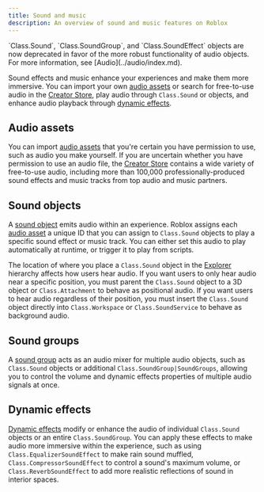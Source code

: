 ```yaml
---
title: Sound and music
description: An overview of sound and music features on Roblox
---
```


<Alert severity = 'warning'>
`Class.Sound`, `Class.SoundGroup`, and `Class.SoundEffect` objects are now deprecated in favor of the more robust functionality of audio objects. For more information, see [Audio](../audio/index.md).
</Alert>

Sound effects and music enhance your experiences and make them more immersive. You can import your own [audio assets](#audio-assets) or search for free-to-use audio in the [Creator Store](../production/creator-store.md), play audio through `Class.Sound` or objects, and enhance audio playback through [dynamic effects](#dynamic-effects).

## Audio assets

You can import [audio assets](../sound/assets.md) that you're certain you have permission to use, such as audio you make yourself. If you are uncertain whether you have permission to use an audio file, the [Creator Store](../production/creator-store.md) contains a wide variety of free-to-use audio, including more than 100,000 professionally-produced sound effects and music tracks from top audio and music partners.

## Sound objects

A [sound object](../sound/objects.md) emits audio within an experience. Roblox assigns each [audio asset](../sound/assets.md) a unique ID that you can assign to `Class.Sound` objects to play a specific sound effect or music track. You can either set this audio to play automatically at runtime, or trigger it to play from scripts.

The location of where you place a `Class.Sound` object in the [Explorer](../studio/explorer.md) hierarchy affects how users hear audio. If you want users to only hear audio near a specific position, you must parent the `Class.Sound` object to a 3D object or `Class.Attachment` to behave as positional audio. If you want users to hear audio regardless of their position, you must insert the `Class.Sound` object directly into `Class.Workspace` or `Class.SoundService` to behave as background audio.

## Sound groups

A [sound group](../sound/groups.md) acts as an audio mixer for multiple audio objects, such as `Class.Sound` objects or additional `Class.SoundGroup|SoundGroups`, allowing you to control the volume and dynamic effects properties of multiple audio signals at once.

## Dynamic effects

[Dynamic effects](../sound/dynamic-effects.md) modify or enhance the audio of individual `Class.Sound` objects or an entire `Class.SoundGroup`. You can apply these effects to make audio more immersive within the experience, such as using `Class.EqualizerSoundEffect` to make rain sound muffled, `Class.CompressorSoundEffect` to control a sound's maximum volume, or `Class.ReverbSoundEffect` to add more realistic reflections of sound in interior spaces.
